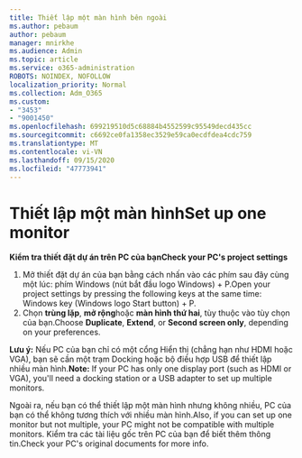 ```yaml
---
title: Thiết lập một màn hình bên ngoài
ms.author: pebaum
author: pebaum
manager: mnirkhe
ms.audience: Admin
ms.topic: article
ms.service: o365-administration
ROBOTS: NOINDEX, NOFOLLOW
localization_priority: Normal
ms.collection: Adm_O365
ms.custom:
- "3453"
- "9001450"
ms.openlocfilehash: 699219510d5c68884b4552599c95549decd435cc
ms.sourcegitcommit: c6692ce0fa1358ec3529e59ca0ecdfdea4cdc759
ms.translationtype: MT
ms.contentlocale: vi-VN
ms.lasthandoff: 09/15/2020
ms.locfileid: "47773941"
---
```

# <a name="set-up-one-monitor"></a><span data-ttu-id="c07ed-102">Thiết lập một màn hình</span><span class="sxs-lookup"><span data-stu-id="c07ed-102">Set up one monitor</span></span>

<span data-ttu-id="c07ed-103">**Kiểm tra thiết đặt dự án trên PC của bạn**</span><span class="sxs-lookup"><span data-stu-id="c07ed-103">**Check your PC's project settings**</span></span>

1. <span data-ttu-id="c07ed-104">Mở thiết đặt dự án của bạn bằng cách nhấn vào các phím sau đây cùng một lúc: phím Windows (nút bắt đầu logo Windows) + P.</span><span class="sxs-lookup"><span data-stu-id="c07ed-104">Open your project settings by pressing the following keys at the same time: Windows key (Windows logo Start button) + P.</span></span>
2. <span data-ttu-id="c07ed-105">Chọn **trùng lặp**, **mở rộng**hoặc **màn hình thứ hai**, tùy thuộc vào tùy chọn của bạn.</span><span class="sxs-lookup"><span data-stu-id="c07ed-105">Choose **Duplicate**, **Extend**, or **Second screen only**, depending on your preferences.</span></span>

<span data-ttu-id="c07ed-106">**Lưu ý:** Nếu PC của bạn chỉ có một cổng Hiển thị (chẳng hạn như HDMI hoặc VGA), bạn sẽ cần một trạm Docking hoặc bộ điều hợp USB để thiết lập nhiều màn hình.</span><span class="sxs-lookup"><span data-stu-id="c07ed-106">**Note:** If your PC has only one display port (such as HDMI or VGA), you'll need a docking station or a USB adapter to set up multiple monitors.</span></span>

<span data-ttu-id="c07ed-107">Ngoài ra, nếu bạn có thể thiết lập một màn hình nhưng không nhiều, PC của bạn có thể không tương thích với nhiều màn hình.</span><span class="sxs-lookup"><span data-stu-id="c07ed-107">Also, if you can set up one monitor but not multiple, your PC might not be compatible with multiple monitors.</span></span> <span data-ttu-id="c07ed-108">Kiểm tra các tài liệu gốc trên PC của bạn để biết thêm thông tin.</span><span class="sxs-lookup"><span data-stu-id="c07ed-108">Check your PC's original documents for more info.</span></span>